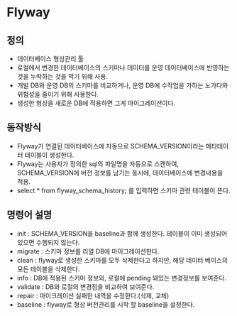 # Flyway

## 정의

- 데이터베이스 형상관리 툴
- 로컬에서 변경한 데이터베이스의 스키마나 데이터를 운영 데이터베이스에 반영하는 것을 누락하는 것을 막기 위해 사용.
- 개발 DB와 운영 DB의 스키마를 비교하거나, 운영 DB에 수작업을 가하는 노가다와 위험성을 줄이기 위해 사용한다.
- 생성한 형상을 새로운 DB에 적용하면 그게 마이그레이션이다.

## 동작방식

- Flyway가 연결된 데이터베이스에 자동으로 SCHEMA_VERSION이라는 메타데이터 테이블이 생성한다.
- Flyway는 사용자가 정의한 sql의 파일명을 자동으로 스캔하여, SCHEMA_VERSION에 버전 정보를 남기는 동시에, 데이터베이스에 변경내용을 적용.
- select * from flyway_schema_history; 를 입력하면 스키마 관련 테이블이 뜬다.

## 명령어 설명

- init : SCHEMA_VERSION을 baseline과 함께 생성한다. 테이블이 이미 생성되어 있으면 수행되지 않는다.
- migrate : 스키마 정보를 리얼 DB에 마이그레이션한다.
- clean : flyway로 생성한 스키마를 모두 삭제한다고 하지만, 해당 데이터 베이스의 모든 테이블을 삭제한다.
- info : DB에 적용된 스키마 정보와, 로컬에 pending 돼있는 변경정보를 보여준다.
- validate : DB와 로컬의 변경점을 비교하여 보여준다.
- repair : 마이크레이션 실패한 내역을 수정한다.(삭제, 교체)
- baseline : flyway로 형상 버전관리를 시작 할 baseline을 설정한다.


